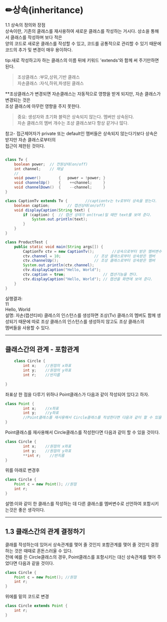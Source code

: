 # ✏상속(inheritance)  
1.1 상속의 정의와 장점  
상속이란, 기존의 클래스를 재사용하여 새로운 클래스를 작성하는 거시다. 상소을 통해서 클래스를 작성하며 보다 적은  
양의 코드로 새로운 클래스를 작성할 수 있고, 코드를 공통적으로 관리할 수 있기 때문에 코드의 추가 및 변경이 매우 용이하다.  

tip:새로 작성하고자 하는 클래스의 이름 뒤에 키워드 'extends'와 함께 써 주기만하면 된다.  

> 조상클래스 :부모,상위,기반 클래스  
> 자손클래스 :자식,하위,파생된 클래스  

**조상클래스가 변경되면 자손클래스는 자동적으로 영향을 받게 되지만, 자손 클래스가 변경되는 것은  
조상 클래스에 아무런 영향을 주지 못한다.  

> 중요: 생성자와 초기화 블럭은 상속되지 않는다. 멤버만 상속된다.  
> 자손 클래스의 멤버 개수는 조상 클래스보다 항상 같거나 많다.  

참고- 접근제어자가 private 또는 default인 멤버들은 상속되지 않는다기보다 상속은 받지만 자손 클래스로부터의  
접근이 제한된 것이다.  
  
```java

class Tv {
	boolean power; 	// 전원상태(on/off)
	int channel;	// 채널
	//
	void power()        {   power = !power; }
	void channelUp()    { 	 ++channel;     }
	void channelDown()  {	 --channel;	    }
}

class CaptionTv extends Tv {		//captiontv는 tv로부터 상속을 받는다.  그러므로 클래스의 멤버사용가
	boolean caption;		// 캡션상태(on/off)
	void displayCaption(String text) {
		if (caption) {	// 캡션 상태가 on(true)일 때만 text를 보여 준다.
			System.out.println(text);
		}
	}
}

class ProductTest {
	public static void main(String args[]) {
		CaptionTv ctv = new CaptionTv();		//상속으로부터 받은 멤버변수사용가능하다 .
		ctv.channel = 10;				// 조상 클래스로부터 상속받은 멤버
		ctv.channelUp();				// 조상 클래스로부터 상속받은 멤버
		System.out.println(ctv.channel);
		ctv.displayCaption("Hello, World");	
		ctv.caption = true;				    // 캡션기능을 켠다.
		ctv.displayCaption("Hello, World");	// 캡션을 화면에 보여 준다.
	}
}
```
실행결과:  
11  
Hello, World  
설명: 자손(캡션티비) 클레스의 인스턴스를 생성하면 조상(Tv) 클래스의 멤버도 함께 생성되기 때문에 따로 조상 클래스의 인스턴스를 생성하지 않고도 조상 클래스의  
멤버들을 사용할 수 있다.  

---  

## 클래스간의 관계 - 포함관계  
  
```java
    class Circle {
        int x;    //원점의 x좌표  
        int y;    //원점의 y좌표 
        int r;    //반지름  
        
}
```
좌표상 한 점을 다루기 위하나 Point클래스가 다음과 같이 작성되어 있다고 하자.
```java
class Point {
        int x;    //x좌표  
        int y;    //y좌표 
        //Point클래스를 재사용해서 Circle클래스를 작성한다면 다음과 같이 할 수 있을 것이다.  
}
```
Point클래스를 재사용해서 Circle클래스를 작성한다면 다음과 같이 할 수 있을 것이다.  
 
```java
class Circle {
        int x;    //원점의 x좌표  
        int y;    //원점의 y좌표 
        **int r;    //반지름    
}
```
위를 아래로 변경후  

```java
class Circle {
    Point c = new Point(); //원점  
    int r;
}
```
설명:이와 같이 한 클래스를 작성하는 데 다른 클래스를 멤버변수로 선언하여 포함시키는것은 좋은 생각이다.

---  

## 1.3 클래스간의 관계 결정하기  
클래를 작성하는데 있어서 상속관계를 맺어 줄 것인지 포함관계를 맺어 줄 것인지 결정하는 것은 때때로 혼돈스러울 수 있다.  
전에 예를 든 Circle클래스의 경우, Point클래스를 포함시키는 대신 상속관계를 맺어 주었다면 다음과 같을 것이다.  

```java
class Circle {
    Point c = new Point(); //원점  
    int r;
}
```
위에를 밑의 코드로 변경  

```java
class Circle extends Point {
    int r;
}
```



